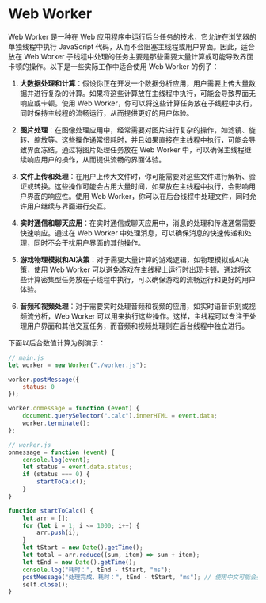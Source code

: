 # Web Worker 

Web Worker 是一种在 Web 应用程序中运行后台任务的技术，它允许在浏览器的单独线程中执行 JavaScript 代码，从而不会阻塞主线程或用户界面。因此，适合放在 Web Worker 子线程中处理的任务主要是那些需要大量计算或可能导致界面卡顿的操作。以下是一些实际工作中适合使用 Web Worker 的例子：

1. **大数据处理和计算**：假设你正在开发一个数据分析应用，用户需要上传大量数据并进行复杂的计算。如果将这些计算放在主线程中执行，可能会导致界面无响应或卡顿。使用 Web Worker，你可以将这些计算任务放在子线程中执行，同时保持主线程的流畅运行，从而提供更好的用户体验。

2. **图片处理**：在图像处理应用中，经常需要对图片进行复杂的操作，如滤镜、旋转、缩放等。这些操作通常很耗时，并且如果直接在主线程中执行，可能会导致界面冻结。通过将图片处理任务放在 Web Worker 中，可以确保主线程继续响应用户的操作，从而提供流畅的界面体验。

3. **文件上传和处理**：在用户上传大文件时，你可能需要对这些文件进行解析、验证或转换。这些操作可能会占用大量时间，如果放在主线程中执行，会影响用户界面的响应性。使用 Web Worker，你可以在后台线程中处理文件，同时允许用户继续与界面进行交互。

4. **实时通信和聊天应用**：在实时通信或聊天应用中，消息的处理和传递通常需要快速响应。通过在 Web Worker 中处理消息，可以确保消息的快速传递和处理，同时不会干扰用户界面的其他操作。

5. **游戏物理模拟和AI决策**：对于需要大量计算的游戏逻辑，如物理模拟或AI决策，使用 Web Worker 可以避免游戏在主线程上运行时出现卡顿。通过将这些计算密集型任务放在子线程中执行，可以确保游戏的流畅运行和更好的用户体验。

6. **音频和视频处理**：对于需要实时处理音频和视频的应用，如实时语音识别或视频流分析，Web Worker 可以用来执行这些操作。这样，主线程可以专注于处理用户界面和其他交互任务，而音频和视频处理则在后台线程中独立进行。

下面以后台数值计算为例演示：

```javascript
// main.js
let worker = new Worker("./worker.js");

worker.postMessage({
    status: 0
});

worker.onmessage = function (event) {
    document.querySelector(".calc").innerHTML = event.data;
    worker.terminate();
};
```

```javascript
// worker.js
onmessage = function (event) {
    console.log(event);
    let status = event.data.status;
    if (status === 0) {
        startToCalc();
    }
}

function startToCalc() {
    let arr = [];
    for (let i = 1; i <= 1000; i++) {
        arr.push(i);
    }
    let tStart = new Date().getTime();
    let total = arr.reduce((sum, item) => sum + item);
    let tEnd = new Date().getTime();
    console.log("耗时：", tEnd - tStart, "ms");
    postMessage("处理完成，耗时：", tEnd - tStart, "ms"); // 使用中文可能会引起乱码
    self.close();
}
```